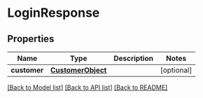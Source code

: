 # LoginResponse

## Properties
Name | Type | Description | Notes
------------ | ------------- | ------------- | -------------
**customer** | [**CustomerObject**](CustomerObject.md) |  | [optional] 

[[Back to Model list]](../README.md#documentation-for-models) [[Back to API list]](../README.md#documentation-for-api-endpoints) [[Back to README]](../README.md)


